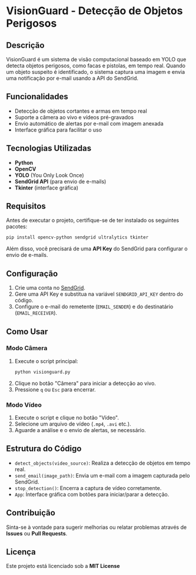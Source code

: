 # VisionGuard - Detecção de Objetos Perigosos

## Descrição

VisionGuard é um sistema de visão computacional baseado em YOLO que detecta objetos perigosos, como facas e pistolas, em tempo real. Quando um objeto suspeito é identificado, o sistema captura uma imagem e envia uma notificação por e-mail usando a API do SendGrid.

## Funcionalidades

- Detecção de objetos cortantes e armas em tempo real
- Suporte a câmera ao vivo e vídeos pré-gravados
- Envio automático de alertas por e-mail com imagem anexada
- Interface gráfica para facilitar o uso

## Tecnologias Utilizadas

- **Python**
- **OpenCV**
- **YOLO** (You Only Look Once)
- **SendGrid API** (para envio de e-mails)
- **Tkinter** (interface gráfica)

## Requisitos

Antes de executar o projeto, certifique-se de ter instalado os seguintes pacotes:

```bash
pip install opencv-python sendgrid ultralytics tkinter
```

Além disso, você precisará de uma **API Key** do SendGrid para configurar o envio de e-mails.

## Configuração

1. Crie uma conta no [SendGrid](https://sendgrid.com/).
2. Gere uma API Key e substitua na variável `SENDGRID_API_KEY` dentro do código.
3. Configure o e-mail do remetente (`EMAIL_SENDER`) e do destinatário (`EMAIL_RECEIVER`).

## Como Usar

### Modo Câmera

1. Execute o script principal:
   ```bash
   python visionguard.py
   ```
2. Clique no botão "Câmera" para iniciar a detecção ao vivo.
3. Pressione `q` ou `Esc` para encerrar.

### Modo Vídeo

1. Execute o script e clique no botão "Vídeo".
2. Selecione um arquivo de vídeo (`.mp4`, `.avi` etc.).
3. Aguarde a análise e o envio de alertas, se necessário.

## Estrutura do Código

- `detect_objects(video_source)`: Realiza a detecção de objetos em tempo real.
- `send_email(image_path)`: Envia um e-mail com a imagem capturada pelo SendGrid.
- `stop_detection()`: Encerra a captura de vídeo corretamente.
- `App`: Interface gráfica com botões para iniciar/parar a detecção.

## Contribuição

Sinta-se à vontade para sugerir melhorias ou relatar problemas através de **Issues** ou **Pull Requests**.

## Licença

Este projeto está licenciado sob a **MIT License**

